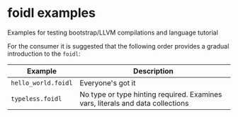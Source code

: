 # foidl examples

Examples for testing bootstrap/LLVM compilations and language tutorial

For the consumer it is suggested that the following order provides a gradual introduction to the `foidl`:

| Example | Description |
| --- | --- |
| `hello_world.foidl` | Everyone's got it |
| `typeless.foidl` | No type or type hinting required. Examines vars, literals and data collections |
